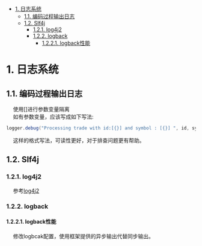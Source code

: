 
<!-- TOC -->

- [1. 日志系统](#1-日志系统)
    - [1.1. 编码过程输出日志](#11-编码过程输出日志)
    - [1.2. Slf4j](#12-slf4j)
        - [1.2.1. log4j2](#121-log4j2)
        - [1.2.2. logback](#122-logback)
            - [1.2.2.1. logback性能](#1221-logback性能)

<!-- /TOC -->

# 1. 日志系统

<!-- 

日志门面slf4j
https://mp.weixin.qq.com/s?__biz=Mzg3NzU5NTIwNg==&mid=2247488033&idx=1&sn=decbb336691a95825ef2abeda277c997&source=41#wechat_redirect
https://mp.weixin.qq.com/s?__biz=Mzg2MjEwMjI1Mg==&mid=2247490130&idx=3&sn=899dc48623a00ad1fb204a63958045b0&chksm=ce0dadd1f97a24c7a54c8ba4049e3f011e79eda09acf0a3481daa10be433ff6e5b36a0d24ff3&mpshare=1&scene=1&srcid=&sharer_sharetime=1572953697601&sharer_shareid=b256218ead787d58e0b58614a973d00d&key=f8a21a8df9909cbb19ae7eb4ea2a8e233043aacc6fde197e66e73e2fa167b5eeedf76b3ed4a7b357e627ad337b25ed67b836d2bdc741d9be20c72296d5cd695a9d0087eaae4312d7c1c124b0cb12be48&ascene=1&uin=MTE1MTYxNzY2MQ%3D%3D&devicetype=Windows+10&version=62070152&lang=zh_CN&pass_ticket=oO0JeKFHPK4ifYXARHWcz%2ByO29zMw9sI%2FiH99TTESnd8Wbv3LNtJVGdX%2BPzdWpL6


log4j2
https://www.jianshu.com/p/62c0ef1cc699
https://mp.weixin.qq.com/s?__biz=Mzg2MDYzODI5Nw==&mid=2247493856&idx=1&sn=fcde3677771e69ed0e429a684681a1e7&source=41#wechat_redirect


logback
logback.xml配置如何按天输出日志文件  
https://my.oschina.net/bootstrap/blog/414079
java 中使用logback日志，并实现日志按天分类压缩保存
https://www.cnblogs.com/devise/p/9974662.html
java 中使用logback日志，并实现日志按天分类压缩保存。
https://www.cnblogs.com/devise/p/9974662.html
一文带你了解logback的一些常用配置
http://www.justdojava.com/2019/09/12/logback-basic/


日志收集
SpringBoot使用Graylog日志收集 
https://mp.weixin.qq.com/s/mVQ9YJL10_VDobumsj-PqA
日志系统新贵 Loki，真香！！ 
https://mp.weixin.qq.com/s/Hq1VGdHDP3o_bmYLFfbHIw



 ***MDC工具类：快速过滤出一次请求的所有日志


https://mp.weixin.qq.com/s?__biz=MzU2MTI4MjI0MQ==&mid=2247486475&idx=2&sn=5f94e533860c3977c1b2a410e849d70b&chksm=fc7a61a5cb0de8b3b5b58955b7fba2b9ad36a9ad888ce1ccf6765fcb4292a1f1247773e847e5&mpshare=1&scene=1&srcid=&key=00a8e91eefd868fc4b3eda558cb3a40f5375515011aa4e1850228ff13cf347d94b072b0f41ef9e1620233af5f9ddfe00e3895782b5a28c290b6780212035ecc8e490bcbee13d428b7f7cedd0fc4a2262&ascene=1&uin=MTE1MTYxNzY2MQ%3D%3D&devicetype=Windows+10&version=62060833&lang=zh_CN&pass_ticket=WvQRNfXTbzo8YbNsaaP3bvOrF4WWy2nhzya3QiHsgSx6qD6EFNaOiTxgL7MHqDsT

logback日志与MDC机制 
https://www.iteye.com/blog/shift-alt-ctrl-2345272
slf4j中的MDC
https://www.cnblogs.com/sealedbook/p/6227452.html



logback自定义变量
logback自定义变量获取hostname
https://blog.csdn.net/weixin_33981932/article/details/92531278

logback自定义PatternLayout
ogback 实现 （ASNI）彩色日志（还原Spring boot 彩色日志）
https://blog.csdn.net/u012693119/article/details/79716306

Log4j写入日志到数据库
https://blog.csdn.net/ziruobing/article/details/3919501

-->



## 1.1. 编码过程输出日志  
<!-- 
如何在12个小时，搞定日志监控？
https://mp.weixin.qq.com/s/6Bjr1PUAC98IIaxBFcECNw

LogBack的filter的应用
https://blog.csdn.net/wangzhan0123/article/details/81219789

Slf4j适配日志原理 
https://mp.weixin.qq.com/s/hGtkjhG1Wz9BwrLKU4ph-w

mybatis日志功能是如何设计的？ 
https://mp.weixin.qq.com/s/JkdszV7Oy9E9cITNebY2NA

日志打印的15个建议 
https://mp.weixin.qq.com/s/D7rye88cki8rXMg0v1-dVw

-->  
&emsp; 使用[]进行参数变量隔离  
&emsp; 如有参数变量，应该写成如下写法:  

```java
logger.debug("Processing trade with id:[{}] and symbol : [{}] ", id, symbol);
```
&emsp; 这样的格式写法，可读性更好，对于排查问题更有帮助。  

## 1.2. Slf4j  


### 1.2.1. log4j2
&emsp; 参考[log4j2](/docs/web/log4j2.md)  


### 1.2.2. logback

#### 1.2.2.1. logback性能
&emsp; 修改logbcak配置，使用框架提供的异步输出代替同步输出。  

<!-- 

logback日志导致的性能问题
https://blog.csdn.net/qq_38536878/article/details/123821072

-->


